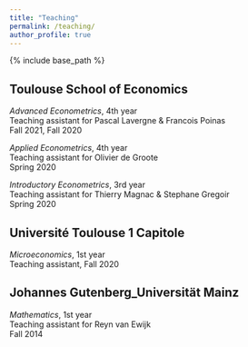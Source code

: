 ```yaml
---
title: "Teaching"
permalink: /teaching/
author_profile: true
---
```


{% include base_path %}


## Toulouse School of Economics

*Advanced Econometrics*, 4th year  
Teaching assistant for Pascal Lavergne & Francois Poinas  
Fall 2021, Fall 2020  

*Applied Econometrics*, 4th year  
Teaching assistant for Olivier de Groote  
Spring 2020

*Introductory Econometrics*, 3rd year  
Teaching assistant for Thierry Magnac & Stephane Gregoir  
Spring 2020


## Université Toulouse 1 Capitole

*Microeconomics*, 1st year  
Teaching assistant, Fall 2020


## Johannes Gutenberg_Universität Mainz

*Mathematics*, 1st year  
Teaching assistant for Reyn van Ewijk  
Fall 2014
